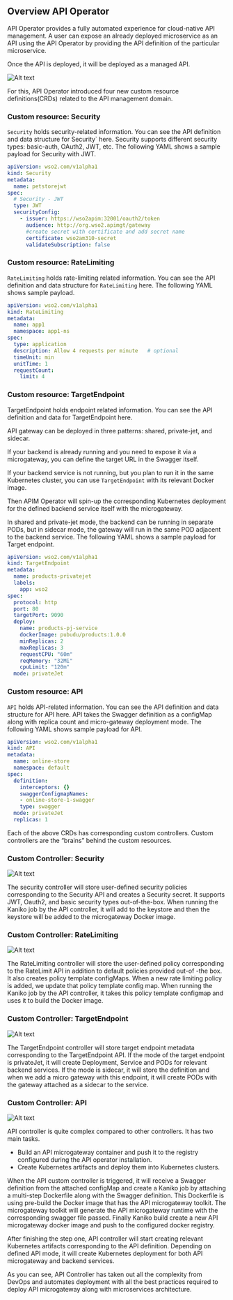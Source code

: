 ## Overview API Operator

API Operator provides a fully automated experience for cloud-native API management. A user can expose an already deployed microservice as an API using the  API Operator by providing the API definition of the particular microservice.


Once the API is deployed, it will be deployed as a managed API. 

![Alt text](../images/overview.png?raw=true "Title")


For this, API Operator introduced four new custom resource definitions(CRDs) related to the API management domain.

### Custom resource: Security
`Security` holds security-related information. You can see the API definition and data structure for Security` here. Security supports different security types: basic-auth, OAuth2, JWT, etc. The following YAML shows a sample payload for Security with JWT.

```yaml
apiVersion: wso2.com/v1alpha1
kind: Security
metadata:
  name: petstorejwt
spec:
  # Security - JWT
  type: JWT
  securityConfig:
    - issuer: https://wso2apim:32001/oauth2/token
      audience: http://org.wso2.apimgt/gateway
      #create secret with certificate and add secret name
      certificate: wso2am310-secret
      validateSubscription: false
```

### Custom resource: RateLimiting
`RateLimiting` holds rate-limiting related information. You can see the API definition and data structure for `RateLimiting` here. The following YAML shows sample payload.

```yaml
apiVersion: wso2.com/v1alpha1
kind: RateLimiting
metadata:
  name: app1
  namespace: app1-ns
spec:
  type: application             
  description: Allow 4 requests per minute   # optional
  timeUnit: min
  unitTime: 1
  requestCount:
    limit: 4
```

### Custom resource: TargetEndpoint
TargetEndpoint holds endpoint related information. You can see the API definition and data for TargetEndpoint here. 

API gateway can be deployed in three patterns: shared, private-jet, and sidecar. 

If your backend is already running and you need to expose it via a microgateway, you can define the target URL in the Swagger itself. 

If your backend service is not running, but you plan to run it in the same Kubernetes cluster, you can use `TargetEndpoint` with its relevant Docker image. 

Then APIM Operator will spin-up the corresponding Kubernetes deployment for the defined backend service itself with the microgateway. 

In shared and private-jet mode, the backend can be running in separate PODs, but in sidecar mode, the gateway will run in the same POD adjacent to the backend service. The following YAML shows a sample payload for Target endpoint.

```yaml
apiVersion: wso2.com/v1alpha1
kind: TargetEndpoint
metadata:
  name: products-privatejet
  labels:
    app: wso2
spec:
  protocol: http
  port: 80
  targetPort: 9090
  deploy:
    name: products-pj-service
    dockerImage: pubudu/products:1.0.0
    minReplicas: 2
    maxReplicas: 3
    requestCPU: "60m"
    reqMemory: "32Mi"
    cpuLimit: "120m"
  mode: privateJet
```

### Custom resource: API
`API` holds API-related information. You can see the API definition and data structure for API  here. API takes the Swagger definition as a configMap along with replica count and micro-gateway deployment mode. The following YAML shows sample payload for API.

```yaml
apiVersion: wso2.com/v1alpha1
kind: API
metadata:
  name: online-store
  namespace: default
spec:
  definition:
    interceptors: {}
    swaggerConfigmapNames:
    - online-store-1-swagger
    type: swagger
  mode: privateJet
  replicas: 1
```

Each of the above CRDs has corresponding custom controllers. Custom controllers are the “brains” behind the custom resources. 

### Custom Controller: Security

![Alt text](../images/security-crd.png?raw=true "Title")

The security controller will store user-defined security policies corresponding to the Security API and creates a Security secret. It supports JWT, Oauth2, and basic security types out-of-the-box. When running the Kaniko job by the API controller, it will add to the keystore and then the keystore will be added to the microgateway Docker image. 

### Custom Controller: RateLimiting

![Alt text](../images/ratelimiting-crd.png?raw=true "Title")


The RateLimiting controller will store the user-defined policy corresponding to the RateLimit API in addition to default policies provided out-of -the box. It also creates policy template configMaps. When a new rate limiting policy is added, we update that policy template config map. When running the Kaniko job by the API controller, it takes this policy template configmap and uses it to build the Docker image. 

### Custom Controller: TargetEndpoint

![Alt text](../images/targetendpoint-crd.png?raw=true "Title")

The TargetEndpoint controller will store target endpoint metadata corresponding to the TargetEndpoint API. If the mode of the target endpoint is  privateJet, it will create Deployment, Service and PODs for relevant backend services. If the mode is sidecar, it will store the definition and when we add a micro gateway with this endpoint, it will create PODs with the gateway attached as a sidecar to the service. 

### Custom Controller: API

![Alt text](../images/api-crd.png?raw=true "Title")


API controller is quite complex compared to other controllers. It has two main tasks.  
- Build an API microgateway container and push it to the registry configured during the API operator installation.
- Create Kubernetes artifacts and deploy them into Kubernetes clusters.

When the API custom controller is triggered, it will receive a Swagger definition from the attached configMap and create a Kaniko job by attaching a multi-step Dockerfile along with the Swagger definition. This Dockerfile is using pre-build the Docker image that has the API microgateway toolkit. The microgateway toolkit will generate the API microgateway runtime with the corresponding swagger file passed. Finally Kaniko build create a new API microgateway docker image and push to the configured docker registry.

After finishing the step one, API controller will start creating relevant Kubernetes artifacts corresponding to the API definition. Depending on defined API mode, it will create Kubernetes deployment for both API microgateway and backend services. 

As you can see, API Controller has taken out all the complexity from DevOps and automates deployment with all the best practices required to deploy API microgateway along with microservices architecture.

